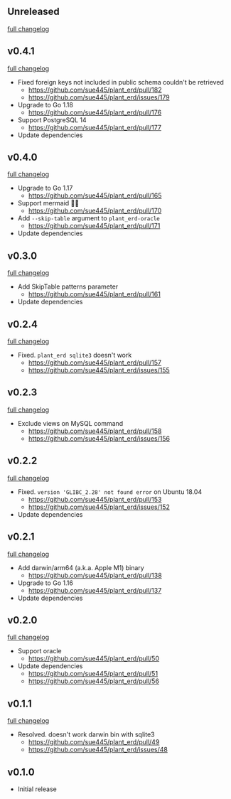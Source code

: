 ## Unreleased
[full changelog](http://github.com/sue445/plant_erd/compare/v0.4.1...master)

## v0.4.1
[full changelog](http://github.com/sue445/plant_erd/compare/v0.4.0...v0.4.1)

* Fixed foreign keys not included in public schema couldn't be retrieved
  * https://github.com/sue445/plant_erd/pull/182
  * https://github.com/sue445/plant_erd/issues/179
* Upgrade to Go 1.18
  * https://github.com/sue445/plant_erd/pull/176
* Support PostgreSQL 14
  * https://github.com/sue445/plant_erd/pull/177
* Update dependencies

## v0.4.0
[full changelog](http://github.com/sue445/plant_erd/compare/v0.3.0...v0.4.0)

* Upgrade to Go 1.17
  * https://github.com/sue445/plant_erd/pull/165
* Support mermaid :mermaid:
  * https://github.com/sue445/plant_erd/pull/170
* Add `--skip-table` argument to `plant_erd-oracle`
  * https://github.com/sue445/plant_erd/pull/171
* Update dependencies

## v0.3.0
[full changelog](http://github.com/sue445/plant_erd/compare/v0.2.4...v0.3.0)

* Add SkipTable patterns parameter
  * https://github.com/sue445/plant_erd/pull/161
* Update dependencies

## v0.2.4
[full changelog](http://github.com/sue445/plant_erd/compare/v0.2.3...v0.2.4)

* Fixed. `plant_erd sqlite3` doesn't work
  * https://github.com/sue445/plant_erd/pull/157
  * https://github.com/sue445/plant_erd/issues/155

## v0.2.3
[full changelog](http://github.com/sue445/plant_erd/compare/v0.2.2...v0.2.3)

* Exclude views on MySQL command
  * https://github.com/sue445/plant_erd/pull/158
  * https://github.com/sue445/plant_erd/issues/156

## v0.2.2
[full changelog](http://github.com/sue445/plant_erd/compare/v0.2.1...v0.2.2)

* Fixed. `version 'GLIBC_2.28' not found error` on Ubuntu 18.04
  * https://github.com/sue445/plant_erd/pull/153
  * https://github.com/sue445/plant_erd/issues/152
* Update dependencies

## v0.2.1
[full changelog](http://github.com/sue445/plant_erd/compare/v0.2.0...v0.2.1)

* Add darwin/arm64 (a.k.a. Apple M1) binary
  * https://github.com/sue445/plant_erd/pull/138
* Upgrade to Go 1.16
  * https://github.com/sue445/plant_erd/pull/137
* Update dependencies

## v0.2.0
[full changelog](http://github.com/sue445/plant_erd/compare/v0.1.1...v0.2.0)

* Support oracle
  * https://github.com/sue445/plant_erd/pull/50
* Update dependencies
  * https://github.com/sue445/plant_erd/pull/51
  * https://github.com/sue445/plant_erd/pull/56

## v0.1.1
[full changelog](http://github.com/sue445/plant_erd/compare/v0.1.0...v0.1.1)

* Resolved. doesn't work darwin bin with sqlite3
  * https://github.com/sue445/plant_erd/pull/49
  * https://github.com/sue445/plant_erd/issues/48

## v0.1.0
* Initial release
